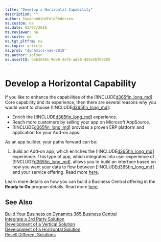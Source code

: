 ```yaml
---
title: "Develop a Horizontal Capability"
description: ""
author: SusanneWindfeldPedersen
ms.custom: na
ms.date: 03/07/2018
ms.reviewer: na
ms.suite: na
ms.tgt_pltfrm: na
ms.topic: article
ms.prod: "dynamics-nav-2018"
ms.author: solsen
ms.assetID: be636361-9de8-4efb-ad50-445e4b7b3255
---
```


# Develop a Horizontal Capability
If you like to enhance the capabilities of the [!INCLUDE[d365fin_long_md](../includes/d365fin_long_md.md)] Core capability and its experience, then there are several reasons why you would want to choose [!INCLUDE[d365fin_long_md](../includes/d365fin_long_md.md)]: 

- Enrich the [!INCLUDE[d365fin_long_md](../includes/d365fin_long_md.md)]  experience.
- Reach more customers by selling your app on Microsoft AppSource.
- [!INCLUDE[d365fin_long_md](../includes/d365fin_long_md.md)] provides a proven ERP platform and application for your Add-on apps. 
 
As an app builder, your paths forward can be:

1. Build an Add-on app, which enriches the [!INCLUDE[d365fin_long_md](../includes/d365fin_long_md.md)] experience. This type of app, which integrates into user experience of [!INCLUDE[d365fin_long_md](../includes/d365fin_long_md.md)], allows you to build an interface based on how you want your data to flow between [!INCLUDE[d365fin_long_md](../includes/d365fin_long_md.md)] and your service offering. Read more [here](readiness-add-on-apps.md).

Learn more details on how you can build a Business Central offering in the **Ready to Go** program details. Read more [here](readiness-ready-to-go.md).

## See Also
[Build Your Business on Dynamics 365 Business Central](readiness-welcome.md)  
[Integrate a 3rd Party Solution](readiness-thirdparty-solution.md)  
[Development of a Vertical Solution](readiness-develop-vertical.md)  
[Development of a Horizontal Solution](readiness-develop-horizontal.md)  
[Resell Different Solutions](readiness-reseller.md)  
